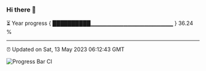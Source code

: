 ### Hi there 👋

⏳ Year progress { ██████████▁▁▁▁▁▁▁▁▁▁▁▁▁▁▁▁▁▁▁▁ } 36.24 %

---

⏰ Updated on Sat, 13 May 2023 06:12:43 GMT

![Progress Bar CI](https://github.com/liununu/liununu/workflows/Progress%20Bar%20CI/badge.svg)
